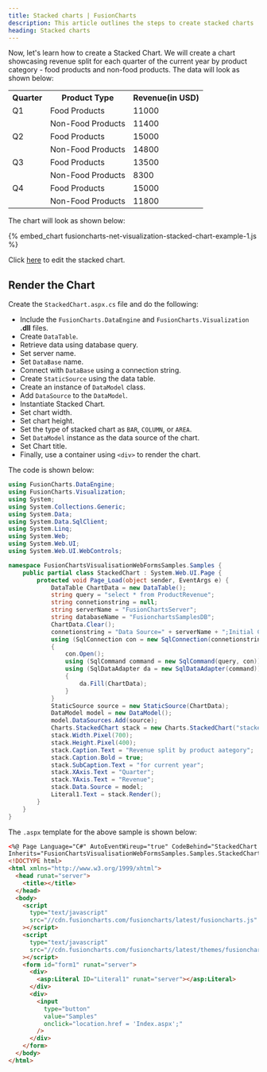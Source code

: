 ```yaml
---
title: Stacked charts | FusionCharts
description: This article outlines the steps to create stacked charts
heading: Stacked charts
---
```


Now, let's learn how to create a Stacked Chart. We will create a chart showcasing revenue split for each quarter of the current year by product category - food products and non-food products. The data will look as shown below:

<table>
    <tr>
        <th>Quarter</th>
        <th>Product Type</th>
        <th>Revenue(in USD)</th>
    </tr>
    <tr>
        <td>Q1</td>
        <td>Food Products</td>
        <td>11000</td>
    </tr>
    <tr>
        <td>    </td>
        <td>Non-Food Products</td>
        <td>11400</td>
    </tr>
    <tr>
        <td>Q2</td>
        <td>Food Products</td>
        <td>15000</td>
    </tr>
    <tr>
        <td>    </td>
        <td>Non-Food Products</td>
        <td>14800</td>
    </tr>
    <tr>
        <td>Q3</td>
        <td>Food Products</td>
        <td>13500</td>
    </tr>
    <tr>
        <td>    </td>
        <td>Non-Food Products</td>
        <td>8300</td>
    </tr>
    <tr>
        <td>Q4</td>
        <td>Food Products</td>
        <td>15000</td>
    </tr>
    <tr>
        <td>    </td>
        <td>Non-Food Products</td>
        <td>11800</td>
    </tr>
</table>

The chart will look as shown below:

{% embed_chart fusioncharts-net-visualization-stacked-chart-example-1.js %}

Click [here](https://dotnetfiddle.net/RqWwld) to edit the stacked chart.

## Render the Chart

Create the `StackedChart.aspx.cs` file and do the following:

- Include the `FusionCharts.DataEngine` and `FusionCharts.Visualization` **.dll** files.
- Create `DataTable`.
- Retrieve data using database query.
- Set server name.
- Set `DataBase` name.
- Connect with `DataBase` using a connection string.
- Create `StaticSource` using the data table.
- Create an instance of `DataModel` class.
- Add `DataSource` to the `DataModel`.
- Instantiate Stacked Chart.
- Set chart width.
- Set chart height.
- Set the type of stacked chart as `BAR`, `COLUMN`, or `AREA`.
- Set `DataModel` instance as the data source of the chart.
- Set Chart title.
- Finally, use a container using `<div>` to render the chart.

The code is shown below:

```csharp
using FusionCharts.DataEngine;
using FusionCharts.Visualization;
using System;
using System.Collections.Generic;
using System.Data;
using System.Data.SqlClient;
using System.Linq;
using System.Web;
using System.Web.UI;
using System.Web.UI.WebControls;

namespace FusionChartsVisualisationWebFormsSamples.Samples {
    public partial class StackedChart : System.Web.UI.Page {
        protected void Page_Load(object sender, EventArgs e) {
            DataTable ChartData = new DataTable();
            string query = "select * from ProductRevenue";
            string connetionstring = null;
            string serverName = "FusionChartsServer";
            string databaseName = "FusionchartsSamplesDB";
            ChartData.Clear();
            connetionstring = "Data Source=" + serverName + ";Initial Catalog=" + databaseName + ";Trusted_Connection=true;";
            using (SqlConnection con = new SqlConnection(connetionstring))
            {
                con.Open();
                using (SqlCommand command = new SqlCommand(query, con))
                using (SqlDataAdapter da = new SqlDataAdapter(command))
                {
                    da.Fill(ChartData);
                }
            }
            StaticSource source = new StaticSource(ChartData);
            DataModel model = new DataModel();
            model.DataSources.Add(source);
            Charts.StackedChart stack = new Charts.StackedChart("stacked_chart_db");
            stack.Width.Pixel(700);
            stack.Height.Pixel(400);
            stack.Caption.Text = "Revenue split by product aategory";
            stack.Caption.Bold = true;
            stack.SubCaption.Text = "for current year";
            stack.XAxis.Text = "Quarter";
            stack.YAxis.Text = "Revenue";
            stack.Data.Source = model;
            Literal1.Text = stack.Render();
        }
    }
}
```

The `.aspx` template for the above sample is shown below:

```html
<%@ Page Language="C#" AutoEventWireup="true" CodeBehind="StackedChart.aspx.cs"
Inherits="FusionChartsVisualisationWebFormsSamples.Samples.StackedChart" %>
<!DOCTYPE html>
<html xmlns="http://www.w3.org/1999/xhtml">
  <head runat="server">
    <title></title>
  </head>
  <body>
    <script
      type="text/javascript"
      src="//cdn.fusioncharts.com/fusioncharts/latest/fusioncharts.js"
    ></script>
    <script
      type="text/javascript"
      src="//cdn.fusioncharts.com/fusioncharts/latest/themes/fusioncharts.theme.fusion.js"
    ></script>
    <form id="form1" runat="server">
      <div>
        <asp:Literal ID="Literal1" runat="server"></asp:Literal>
      </div>
      <div>
        <input
          type="button"
          value="Samples"
          onclick="location.href = 'Index.aspx';"
        />
      </div>
    </form>
  </body>
</html>
```
